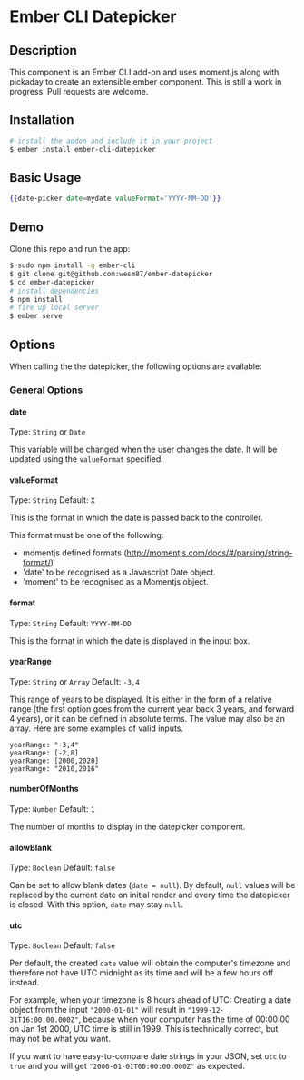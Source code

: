 # Ember CLI Datepicker

## Description
This component is an Ember CLI add-on and uses moment.js along with pickaday
to create an extensible ember component. This is still a work in progress. Pull requests are welcome.

## Installation
```sh
# install the addon and include it in your project
$ ember install ember-cli-datepicker
```

## Basic Usage
```handlebars
{{date-picker date=mydate valueFormat='YYYY-MM-DD'}}
```

## Demo
Clone this repo and run the app:

```sh
$ sudo npm install -g ember-cli
$ git clone git@github.com:wesm87/ember-datepicker
$ cd ember-datepicker
# install dependencies
$ npm install
# fire up local server
$ ember serve
```

## Options
When calling the the datepicker, the following options are available:

### General Options

#### date
Type: `String` or `Date`

This variable will be changed when the user changes the date. It will be
updated using the `valueFormat` specified.

#### valueFormat
Type: `String`
Default: `X`

This is the format in which the date is passed back to the controller.

This format must be one of the following:
* momentjs defined formats (http://momentjs.com/docs/#/parsing/string-format/)
* 'date' to be recognised as a Javascript Date object.
* 'moment' to be recognised as a Momentjs object.

#### format
Type: `String`
Default: `YYYY-MM-DD`

This is the format in which the date is displayed in the input box.

#### yearRange
Type: `String` or `Array`
Default: `-3,4`

This range of years to be displayed. It is either in the form of a relative
range (the first option goes from the current year back 3 years, and forward
4 years), or it can be defined in absolute terms. The value may also be an
array.  Here are some examples of valid inputs.

    yearRange: "-3,4"
    yearRange: [-2,8]
    yearRange: [2000,2020]
    yearRange: "2010,2016"

#### numberOfMonths
Type: `Number`
Default: `1`

The number of months to display in the datepicker component.

#### allowBlank
Type: `Boolean`
Default: `false`

Can be set to allow blank dates (`date = null`). By default, `null` values will
be replaced by the current date on initial render and every time the datepicker
is closed. With this option, `date` may stay `null`.

#### utc
Type: `Boolean`
Default: `false`

Per default, the created `date` value will obtain the computer's timezone and
therefore not have UTC midnight as its time and will be a few hours off instead.

For example, when your timezone is 8 hours ahead of UTC: Creating a date object
from the input `"2000-01-01"` will result in `"1999-12-31T16:00:00.000Z"`,
because when your computer has the time of 00:00:00 on Jan 1st 2000, UTC time is
still in 1999. This is technically correct, but may not be what you want.

If you want to have easy-to-compare date strings in your JSON, set `utc` to `true`
and you will get `"2000-01-01T00:00:00.000Z"` as expected.
